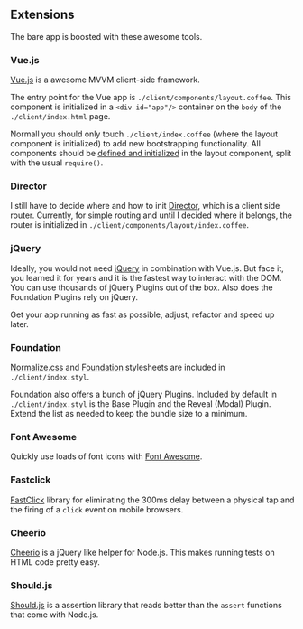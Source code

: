 ## Extensions

The bare app is boosted with these awesome tools.

### Vue.js

[Vue.js](http://vuejs.org/guide/) is a awesome MVVM client-side framework.

The entry point for the Vue app is `./client/components/layout.coffee`. This
component is initialized in a `<div id="app"/>` container on the `body` of the
`./client/index.html` page.

Normall you should only touch `./client/index.coffee` (where the layout
component is initialized) to add new bootstrapping functionality. All components
should be [defined and initialized](http://vuejs.org/guide/composition.html) in
the layout component, split with the usual `require()`.

### Director

I still have to decide where and how to init
[Director](https://github.com/flatiron/director), which is a client side router.
Currently, for simple routing and until I decided where it belongs, the router
is initialized in `./client/components/layout/index.coffee`.

### jQuery

Ideally, you would not need [jQuery](https://jquery.com/) in combination with
Vue.js. But face it, you learned it for years and it is the fastest way to
interact with the DOM. You can use thousands of jQuery Plugins out of the box.
Also does the Foundation Plugins rely on jQuery.

Get your app running as fast as possible, adjust, refactor and speed up later.

### Foundation

[Normalize.css](https://necolas.github.io/normalize.css/) and
[Foundation](foundation.zurb.com/docs/) stylesheets are included in
`./client/index.styl`.

Foundation also offers a bunch of jQuery Plugins. Included by default in
`./client/index.styl` is the Base Plugin and the Reveal (Modal) Plugin. Extend
the list as needed to keep the bundle size to a minimum.

### Font Awesome

Quickly use loads of font icons with
[Font Awesome](https://fortawesome.github.io/Font-Awesome/icon/).

### Fastclick

[FastClick](https://github.com/ftlabs/fastclick) library for eliminating the
300ms delay between a physical tap and the firing of a `click` event on mobile
browsers.

### Cheerio

[Cheerio](https://github.com/cheeriojs/cheerio) is a jQuery like helper for
Node.js. This makes running tests on HTML code pretty easy.

### Should.js

[Should.js](https://github.com/visionmedia/should.js/) is a assertion library
that reads better than the `assert` functions that come with Node.js.
